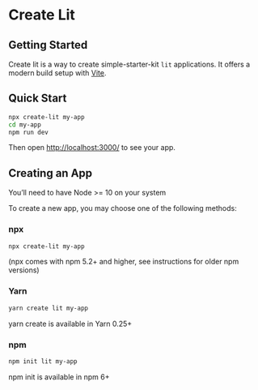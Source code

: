 # Create Lit
## Getting Started
Create lit is a way to create simple-starter-kit `lit` applications. It offers a modern build setup with [Vite](https://vitejs.dev).

## Quick Start

```bash
npx create-lit my-app
cd my-app
npm run dev
```

Then open [http://localhost:3000/](http://localhost:3000/) to see your app.

<!-- When you’re ready to deploy to production, use a `production` template:

```bash
npx create-lit my-app --template production
cd my-app
npm run dev
```
-->

## Creating an App
You’ll need to have Node >= 10 on your system

To create a new app, you may choose one of the following methods:
### npx

```bash
npx create-lit my-app
```
(npx comes with npm 5.2+ and higher, see instructions for older npm versions)

### Yarn
```bash
yarn create lit my-app
```
yarn create is available in Yarn 0.25+

### npm
```bash
npm init lit my-app
```
npm init <initializer> is available in npm 6+

